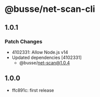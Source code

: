 # @busse/net-scan-cli

## 1.0.1

### Patch Changes

- 4102331: Allow Node.js v14
- Updated dependencies [4102331]
  - @busse/net-scan@1.0.4

## 1.0.0

- ffc891c: first release
